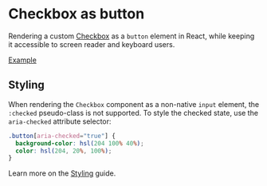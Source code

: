 # Checkbox as button

<p data-description>
  Rendering a custom <a href="/components/checkbox">Checkbox</a> as a <code>button</code> element in React, while keeping it accessible to screen reader and keyboard users.
</p>

<a href="./index.tsx" data-playground>Example</a>

## Styling

When rendering the `Checkbox` component as a non-native `input` element, the `:checked` pseudo-class is not supported. To style the checked state, use the `aria-checked` attribute selector:

```css
.button[aria-checked="true"] {
  background-color: hsl(204 100% 40%);
  color: hsl(204, 20%, 100%);
}
```

Learn more on the [Styling](/guide/styling) guide.
